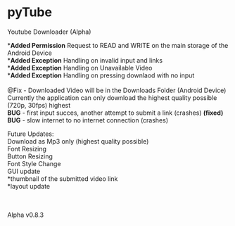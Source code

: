 # pyTube
Youtube Downloader (Alpha) <br>

*<b>Added Permission</b> Request to READ and WRITE on the main storage of the Android Device <br>
*<b>Added Exception</b> Handling on invalid input and links <br>
*<b>Added Exception</b> Handling on Unavailable Video <br>
*<b>Added Exception</b> Handling on pressing downlaod with no input <br>
<br>
@Fix - Downloaded Video will be in the Downloads Folder (Android Device)
<br>
Currently the application can only download the highest quality possible (720p, 30fps) highest
<br>
<b>BUG</b> - first input succes, another attempt to submit a link (crashes) <b>(fixed)</b> <br>
<b>BUG</b> - slow internet to no internet connection (crashes)


Future Updates: <br>
  Download as Mp3 only (highest quality possible) <br>
  Font Resizing <br>
  Button Resizing <br>
  Font Style Change <br>
  GUI update <br>
    *thumbnail of the submitted video link <br>
    *layout update <br>
 <br>
 <br>

Alpha v0.8.3

